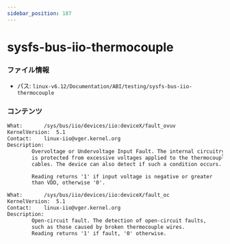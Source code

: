 ```yaml
---
sidebar_position: 187
---
```

# sysfs-bus-iio-thermocouple

### ファイル情報

- パス: `linux-v6.12/Documentation/ABI/testing/sysfs-bus-iio-thermocouple`

### コンテンツ

```txt
What:		/sys/bus/iio/devices/iio:deviceX/fault_ovuv
KernelVersion:	5.1
Contact:	linux-iio@vger.kernel.org
Description:
		Overvoltage or Undervoltage Input Fault. The internal circuitry
		is protected from excessive voltages applied to the thermocouple
		cables. The device can also detect if such a condition occurs.

		Reading returns '1' if input voltage is negative or greater
		than VDD, otherwise '0'.

What:		/sys/bus/iio/devices/iio:deviceX/fault_oc
KernelVersion:	5.1
Contact:	linux-iio@vger.kernel.org
Description:
		Open-circuit fault. The detection of open-circuit faults,
		such as those caused by broken thermocouple wires.
		Reading returns '1' if fault, '0' otherwise.

```
